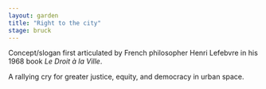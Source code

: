 ```yaml
---  
layout: garden
title: "Right to the city"
stage: bruck
---
```


Concept/slogan first articulated by French philosopher Henri Lefebvre in his 1968 book _Le Droit à la Ville_.

A rallying cry for greater justice, equity, and democracy in urban space.